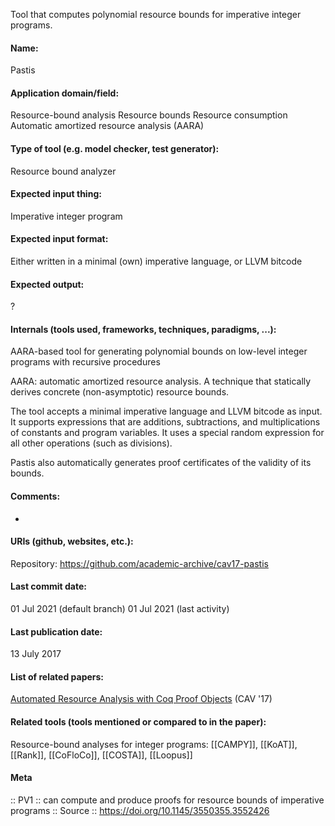 Tool that computes polynomial resource bounds for imperative integer programs.

#### Name:
Pastis

#### Application domain/field:
Resource-bound analysis
Resource bounds
Resource consumption
Automatic amortized resource analysis (AARA)

#### Type of tool (e.g. model checker, test generator):
Resource bound analyzer

#### Expected input thing:
Imperative integer program

#### Expected input format:
Either written in a minimal (own) imperative language, or LLVM bitcode

#### Expected output:
?

#### Internals (tools used, frameworks, techniques, paradigms, ...):
AARA-based tool for generating polynomial bounds on low-level integer programs with recursive procedures

AARA: automatic amortized resource analysis. A technique that statically derives concrete (non-asymptotic) resource bounds.

The tool accepts a minimal imperative language and LLVM bitcode as input. It supports expressions that are additions, subtractions, and multiplications of constants and program variables. It uses a special random expression for all other operations (such as divisions).

Pastis also automatically generates proof certificates of the validity of its bounds.

#### Comments:
-

#### URIs (github, websites, etc.):
Repository: https://github.com/academic-archive/cav17-pastis

#### Last commit date:
01 Jul 2021 (default branch)
01 Jul 2021 (last activity)

#### Last publication date:
13 July 2017

#### List of related papers:
[Automated Resource Analysis with Coq Proof Objects](https://doi.org/10.1007/978-3-319-63390-9_4) (CAV '17)

#### Related tools (tools mentioned or compared to in the paper):
Resource-bound analyses for integer programs: [[CAMPY]], [[KoAT]], [[Rank]], [[CoFloCo]], [[COSTA]], [[Loopus]]

#### Meta
:: PV1 :: can compute and produce proofs for resource bounds of imperative programs
:: Source :: https://doi.org/10.1145/3550355.3552426
